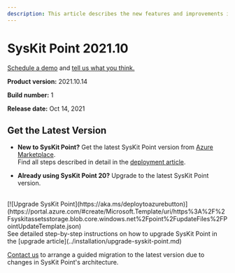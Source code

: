 ```yaml
---
description: This article describes the new features and improvements in SysKit Point version 2021.10.
---
```

# SysKit Point 2021.10

[Schedule a demo](https://www.syskit.com/products/point/request-a-demo/) and [tell us what you think.](https://www.syskit.com/company/contact-us/)

**Product version:** 2021.10.14 

**Build number:** 1

**Release date:** Oct 14, 2021

## Get the Latest Version

* **New to SysKit Point?** Get the latest SysKit Point version from [Azure Marketplace](https://azuremarketplace.microsoft.com/en-us/marketplace/apps/syskitltd.syskit_point).<br/>
    Find all steps described in detail in the [deployment article](../installation/deploy-syskit-point.md).
    
* **Already using SysKit Point 20?** Upgrade to the latest SysKit Point version. 
<br/>
[![Upgrade SysKit Point](https://aka.ms/deploytoazurebutton)](https://portal.azure.com/#create/Microsoft.Template/uri/https%3A%2F%2Fsyskitassetsstorage.blob.core.windows.net%2Fpoint%2FupdateFiles%2FPointUpdateTemplate.json)
<br/>
See detailed step-by-step instructions on how to upgrade SysKit Point in the [upgrade article](../installation/upgrade-syskit-point.md)

[Contact us](https://www.syskit.com/company/contact-us/) to arrange a guided migration to the latest version due to changes in SysKit Point's architecture.
